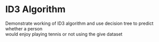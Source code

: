 # ID3 Algorithm  
Demonstrate working of ID3 algorithm and use decision tree to predict whether a person  
would enjoy playing tennis or not using the give dataset  
